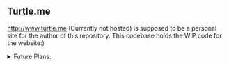 ## Turtle.me
http://www.turtle.me (Currently not hosted) is supposed to be a personal site for the author of this repository.
This codebase holds the WIP code for the website:)

<details>
  <summary>Future Plans:</summary>
  
  ## STAGE I:

  Light AND Dark mode, choice saved in cookies

  <b>Page Routes- </b>

  / => redirects to /blog

  /blog => Blog feed
  /blog/:postid: => Specifc post

  /admin => Admin page, login required, creds stored in env vars
  /admin/createPost => For posting a post

  /newsletter => newsletter signups (optouts will be in newsletters themselves)

  /tutles => Easter egg maybe
  Simple 404 page

  <b>API Routes- /techtutle will be the root API route </b>

  /newsletter/signup(String: Email) => Add email to newsletter mailing list
  /newsletter/signout(String: Email) => Remove email from newsletter mailing list

  /blog() => List of IDs of Recent posts.
  /post(Array of IDs) => Full post information.

  /admin/createPost(Object: Data) => Self Explanatory
  /admin/verify(String: Password) => admin login


  ## STAGE II:

  Ads in sidebar?

  <b>Page Routes-</b>

  / => Bootiful Landing Page (change)
  /sheetmusic => Sheet music catalogue
  /sheetmusic/:sheetid: => Particular sheet music
  /admin/addSheet => For Uploading Sheet

  <b>API routes</b>

  /sheetmusiclist() => List of IDs of Sheet Music.
  /sheetmusic(Array of IDs) => Sheet Music data 

  ## STAGE III

  Auth, User comments etc, unplanned.
    
</details>